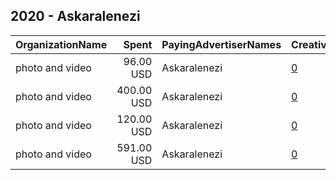 ## 2020 - Askaralenezi 
|OrganizationName|Spent|PayingAdvertiserNames|CreativeUrls|Impressions|Genders|AgeBrackets|CountryCodes|BillingAddresses|CandidateBallotInformation|
|:---|---:|:---|:---|---:|:---|:---|:---|:---|:---|
|photo and video|96.00 USD|Askaralenezi|[0](https://www.snap.com/political-ads/asset/a427d6879ff7a57d3eb80da1362ef7a8ca91e0c368ad9d269cd26aac33e6aa85?mediaType=mp4)|51,638|||kuwait|KW||
|photo and video|400.00 USD|Askaralenezi|[0](https://www.snap.com/political-ads/asset/6986c1be51d70517b39a096f36ab1895e64f8e47f5b3070d658162b34d5a9c70?mediaType=mp4)|257,599||21+|kuwait|KW|Askaralenezi|
|photo and video|120.00 USD|Askaralenezi|[0](https://www.snap.com/political-ads/asset/b290a5e0b6616097fea7941187069fc94c8889e4ba1ed095c2a74f2df3a8efdc?mediaType=mp4)|54,704||20-49|kuwait|KW|Askar awaid alenezi|
|photo and video|591.00 USD|Askaralenezi|[0](https://www.snap.com/political-ads/asset/6986c1be51d70517b39a096f36ab1895e64f8e47f5b3070d658162b34d5a9c70?mediaType=mp4)|287,286||20+|kuwait|KW|Askaralenezi|
